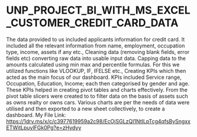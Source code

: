 # UNP_PROJECT_BI_WITH_MS_EXCEL_CUSTOMER_CREDIT_CARD_DATA
The data provided to us included applicants information for credit card. It included all the relevant information from name, employment, occupation type, income, assets if any etc.,
Cleaning data (removing blank fields, error fields etc) converting raw data into usable input data. 
Capping data to the amounts calculated using min max and percentile formulas. For this we utilized functions like VLOOKUP, IF, IFELSE etc., 
Creating KPIs which then acted as the main focus of our dashboard. KPIs included Service range, Occupation, Education, Income; each then categorised by gender and age. These KPIs helped in creating pivot tables and charts effectively.
From the pivot table slicers were created to to filter data on the basis of assets such as owns realty or owns cars. 
Various charts are per the needs of data were utilised and then exported to a new sheet collectively, to create a dashboard.
My File Link: https://1drv.ms/x/c/c3977619959a2c98/EcOjSGLzQI1NtILpTcg4qfsBySngxxETWitLpuylFGk0Pg?e=zHydyy
